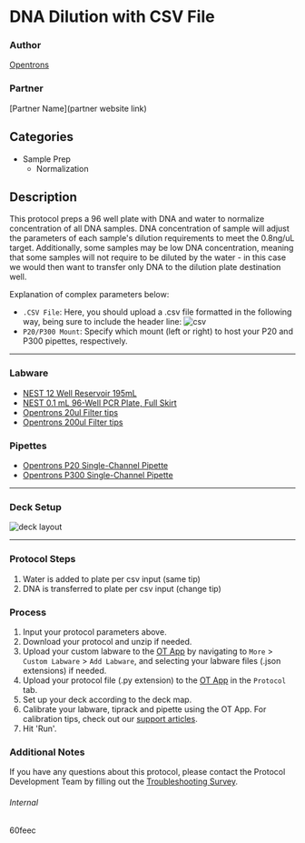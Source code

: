 # DNA Dilution with CSV File

### Author
[Opentrons](https://opentrons.com/)

### Partner
[Partner Name](partner website link)

## Categories
* Sample Prep
	* Normalization

## Description
This protocol preps a 96 well plate with DNA and water to normalize concentration of all DNA samples. DNA concentration of sample will adjust the parameters of each sample's dilution requirements to meet the 0.8ng/uL target. Additionally, some samples may be low DNA concentration, meaning that some samples will not require to be diluted by the water - in this case we would then want to transfer only DNA to the dilution plate destination well.


Explanation of complex parameters below:
* `.CSV File`: Here, you should upload a .csv file formatted in the following way, being sure to include the header line:
![csv](https://opentrons-protocol-library-website.s3.amazonaws.com/custom-README-images/60feec/Screen+Shot+2022-02-17+at+2.14.42+PM.png)
* `P20/P300 Mount`: Specify which mount (left or right) to host your P20 and P300 pipettes, respectively.

---


### Labware
* [NEST 12 Well Reservoir 195mL](https://shop.opentrons.com/nest-12-well-reservoirs-15-ml/)
* [NEST 0.1 mL 96-Well PCR Plate, Full Skirt](https://shop.opentrons.com/nest-0-1-ml-96-well-pcr-plate-full-skirt/)
* [Opentrons 20ul Filter tips](https://shop.opentrons.com/universal-filter-tips/)
* [Opentrons 200ul Filter tips](https://shop.opentrons.com/universal-filter-tips/)

### Pipettes
* [Opentrons P20 Single-Channel Pipette](https://shop.opentrons.com/pipettes/)
* [Opentrons P300 Single-Channel Pipette](https://shop.opentrons.com/pipettes/)

---

### Deck Setup
![deck layout](https://opentrons-protocol-library-website.s3.amazonaws.com/custom-README-images/60feec/Screen+Shot+2022-02-17+at+2.23.27+PM.png)

---

### Protocol Steps
1. Water is added to plate per csv input (same tip)
2. DNA is transferred to plate per csv input (change tip)

### Process
1. Input your protocol parameters above.
2. Download your protocol and unzip if needed.
3. Upload your custom labware to the [OT App](https://opentrons.com/ot-app) by navigating to `More` > `Custom Labware` > `Add Labware`, and selecting your labware files (.json extensions) if needed.
4. Upload your protocol file (.py extension) to the [OT App](https://opentrons.com/ot-app) in the `Protocol` tab.
5. Set up your deck according to the deck map.
6. Calibrate your labware, tiprack and pipette using the OT App. For calibration tips, check out our [support articles](https://support.opentrons.com/en/collections/1559720-guide-for-getting-started-with-the-ot-2).
7. Hit 'Run'.

### Additional Notes
If you have any questions about this protocol, please contact the Protocol Development Team by filling out the [Troubleshooting Survey](https://protocol-troubleshooting.paperform.co/).

###### Internal
60feec
